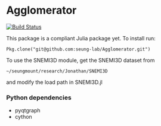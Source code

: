 # Agglomerator
[![Build Status](https://magnum.travis-ci.com/seung-lab/Agglomerator.svg?token=XgJykxTsTUBYXsq64oSK&branch=master)](https://magnum.travis-ci.com/seung-lab/Agglomerator)


This package is a compliant Julia package yet. To install run:

```
Pkg.clone("git@github.com:seung-lab/Agglomerator.git")
```

To use the SNEMI3D module, get the SNEMI3D dataset from

```
~/seungmount/research/Jonathan/SNEMI3D
```

and modify the load path in SNEMI3D.jl


### Python dependencies
* pyqtgraph
* cython